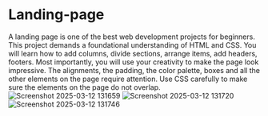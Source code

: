 # Landing-page
A landing page is one of the best web development projects for beginners. This project demands a foundational understanding of HTML and CSS. You will learn how to add columns, divide sections, arrange items, add headers, footers. Most importantly, you will use your creativity to make the page look impressive. The alignments, the padding, the color palette, boxes and all the other elements on the page require attention. Use CSS carefully to make sure the elements on the page do not overlap.
![Screenshot 2025-03-12 131659](https://github.com/user-attachments/assets/e66885bc-8ba8-4209-a65e-b36f8f57d5d0)
![Screenshot 2025-03-12 131720](https://github.com/user-attachments/assets/e590f441-4790-41a1-b704-5ba876fb2187)
![Screenshot 2025-03-12 131746](https://github.com/user-attachments/assets/fa8a1406-e98c-4385-a3c3-38f781010bb3)

